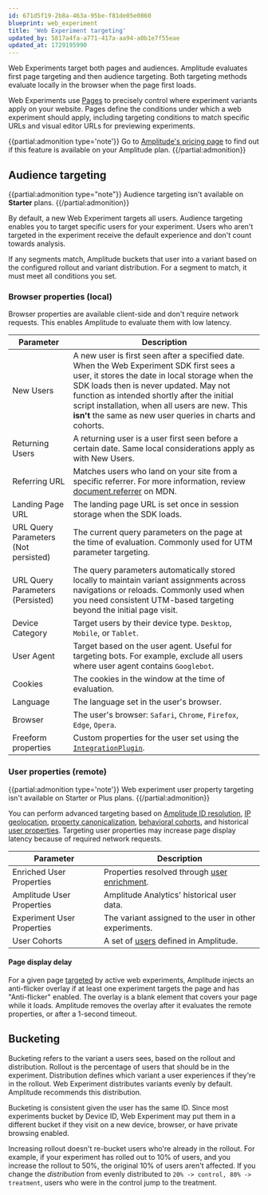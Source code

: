 ```yaml
---
id: 671d5f19-2b8a-463a-95be-f81de05e0860
blueprint: web_experiment
title: 'Web Experiment targeting'
updated_by: 5817a4fa-a771-417a-aa94-a0b1e7f55eae
updated_at: 1729195990
---
```

Web Experiments target both pages and audiences. Amplitude evaluates first page targeting and then audience targeting. Both targeting methods evaluate locally in the browser when the page first loads.

Web Experiments use [Pages](/docs/web-experiment/pages) to precisely control where experiment variants apply on your website. Pages define the conditions under which a web experiment should apply, including targeting conditions to match specific URLs and visual editor URLs for previewing experiments.

{{partial:admonition type='note'}}
Go to [Amplitude's pricing page](https://amplitude.com/pricing) to find out if this feature is available on your Amplitude plan.
{{/partial:admonition}}

## Audience targeting

{{partial:admonition type="note"}}
Audience targeting isn't available on **Starter** plans. 
{{/partial:admonition}}

By default, a new Web Experiment targets all users. Audience targeting enables you to target specific users for your experiment. Users who aren't targeted in the experiment receive the default experience and don't count towards analysis.

If any segments match, Amplitude buckets that user into a variant based on the configured rollout and variant distribution. For a segment to match, it must meet all conditions you set.

### Browser properties (local)

Browser properties are available client-side and don't require network requests. This enables Amplitude to evaluate them with low latency.

| Parameter                            | Description                                                                                                                                                                                                                                                                                                                                          |
|--------------------------------------|------------------------------------------------------------------------------------------------------------------------------------------------------------------------------------------------------------------------------------------------------------------------------------------------------------------------------------------------------|
| New Users                            | A new user is first seen after a specified date. When the Web Experiment SDK first sees a user, it stores the date in local storage when the SDK loads then is never updated. May not function as intended shortly after the initial script installation, when all users are new. This **isn't** the same as new user queries in charts and cohorts. |
| Returning Users                      | A returning user is a user first seen before a certain date. Same local considerations apply as with New Users.                                                                                                                                                                                                                                      |
| Referring URL                        | Matches users who land on your site from a specific referrer. For more information, review [document.referrer](https://developer.mozilla.org/en-US/docs/Web/API/Document/referrer) on MDN.                                                                                                                                                              |
| Landing Page URL                     | The landing page URL is set once in session storage when the SDK loads.                                                                                                                                                                                                                                                                              |
| URL Query Parameters (Not persisted) | The current query parameters on the page at the time of evaluation. Commonly used for UTM parameter targeting.                                                                                                                                                                                                                                       |
| URL Query Parameters (Persisted)     | The query parameters automatically stored locally to maintain variant assignments across navigations or reloads. Commonly used when you need consistent UTM-based targeting beyond the initial page visit.                                                                                                                                           |
| Device Category                      | Target users by their device type. `Desktop`, `Mobile`, or `Tablet`.                                                                                                                                                                                                                                                                                 |
| User Agent                           | Target based on the user agent. Useful for targeting bots. For example, exclude all users where user agent contains `Googlebot`.                                                                                                                                                                                                                     |
| Cookies                              | The cookies in the window at the time of evaluation.                                                                                                                                                                                                                                                                                                 |
| Language                             | The language set in the user's browser.                                                                                                                                                                                                                                                                                                              |
| Browser                              | The user's browser: `Safari`, `Chrome`, `Firefox`, `Edge`, `Opera`.                                                                                                                                                                                                                                                                                  |
| Freeform properties                  | Custom properties for the user set using the [`IntegrationPlugin`](/docs/web-experiment/implementation#integrate-with-a-third-party-cdp).                                                                                                                                                                                                            |

### User properties (remote)

{{partial:admonition type='note'}}
Web experiment user property targeting isn't available on Starter or Plus plans.
{{/partial:admonition}}

You can perform advanced targeting based on [Amplitude ID resolution](/docs/feature-experiment/remote-evaluation#amplitude-id-resolution), [IP geolocation](/docs/feature-experiment/remote-evaluation#geolocation), [property canonicalization](/docs/feature-experiment/remote-evaluation#canonicalization), [behavioral cohorts](/docs/feature-experiment/remote-evaluation#cohort-membership), and historical [user properties](/docs/feature-experiment/remote-evaluation#user-properties). Targeting user properties may increase page display latency because of required network requests.

| Parameter                  | Description                                                                                            |
|----------------------------|--------------------------------------------------------------------------------------------------------|
| Enriched User Properties   | Properties resolved through [user enrichment](/docs/feature-experiment/remote-evaluation#user-enrichment). |
| Amplitude User Properties  | Amplitude Analytics' historical user data.                                                             |
| Experiment User Properties | The variant assigned to the user in other experiments.                                                 |
| User Cohorts               | A set of [users](/docs/feature-experiment/cohort-targeting) defined in Amplitude.             |

#### Page display delay

For a given page [targeted](/docs/web-experiment/targeting#page-targeting) by active web experiments, Amplitude injects an anti-flicker overlay if at least one experiment targets the page and has "Anti-flicker" enabled. The overlay is a blank element that covers your page while it loads. Amplitude removes the overlay after it evaluates the remote properties, or after a 1-second timeout.

## Bucketing

Bucketing refers to the variant a users sees, based on the rollout and distribution. Rollout is the percentage of users that should be in the experiment. Distribution defines which variant a user experiences if they're in the rollout. Web Experiment distributes variants evenly by default. Amplitude recommends this distribution.

Bucketing is consistent given the user has the same ID. Since most experiments bucket by Device ID, Web Experiment may put them in a different bucket if they visit on a new device, browser, or have private browsing enabled.

Increasing rollout doesn't re-bucket users who're already in the rollout. For example, if your experiment has rolled out to 10% of users, and you increase the rollout to 50%, the original 10% of users aren't affected. If you change the *distribution* from evenly distributed to `20% -> control, 80% -> treatment`, users who were in the control jump to the treatment.
